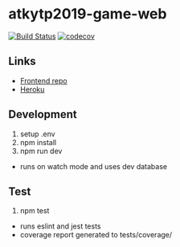 # atkytp2019-game-web
[![Build Status](https://travis-ci.org/Ohtu-ATKYTP/atkytp2019-game-web.svg?branch=master)](https://travis-ci.org/Ohtu-ATKYTP/atkytp2019-game-web)
[![codecov](https://codecov.io/gh/Ohtu-ATKYTP/atkytp2019-game-web/branch/master/graph/badge.svg)](https://codecov.io/gh/Ohtu-ATKYTP/atkytp2019-game-web)

## Links
* [Frontend repo](https://github.com/Ohtu-ATKYTP/atkytp2019-game)
* [Heroku](http://atkytpgame.herokuapp.com/api/highscores)

## Development
1. setup .env
2. npm install
3. npm run dev
 -  runs on watch mode and uses dev database

## Test
1. npm test
  - runs eslint and jest tests
  - coverage report generated to tests/coverage/
